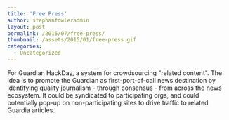 ```yaml
---
title: 'Free Press'
author: stephanfowleradmin
layout: post
permalink: /2015/07/free-press/
thumbnail: /assets/2015/01/free-press.gif
categories:
  - Uncategorized
---
```


For Guardian HackDay, a system for crowdsourcing "related content". The idea is to promote the Guardian as first-port-of-call news destination by identifying quality journalism - through consensus - from across the news ecosystem. It could be syndicated to participating orgs, and could potentially pop-up on non-participating sites to drive traffic to related Guardia articles.
